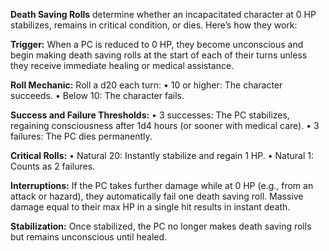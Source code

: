 **Death Saving Rolls** determine whether an incapacitated character at 0 HP stabilizes, remains in critical condition, or dies. Here’s how they work:

**Trigger:** When a PC is reduced to 0 HP, they become unconscious and begin making death saving rolls at the start of each of their turns unless they receive immediate healing or medical assistance.

**Roll Mechanic:** Roll a d20 each turn:
• 10 or higher: The character succeeds.
• Below 10: The character fails.

**Success and Failure Thresholds:**
• 3 successes: The PC stabilizes, regaining consciousness after 1d4 hours (or sooner with medical care).
• 3 failures: The PC dies permanently.

**Critical Rolls:**
• Natural 20: Instantly stabilize and regain 1 HP.
• Natural 1: Counts as 2 failures.

**Interruptions:** If the PC takes further damage while at 0 HP (e.g., from an attack or hazard), they automatically fail one death saving roll. Massive damage equal to their max HP in a single hit results in instant death.

**Stabilization:** Once stabilized, the PC no longer makes death saving rolls but remains unconscious until healed.